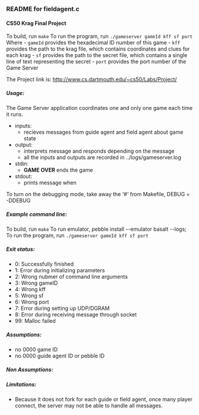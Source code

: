 ### README for fieldagent.c
#### CS50 Krag Final Project 

To build, run `make`
To run the program, run `./gameserver gameId kff sf port`
Where
    - `gameId` provides the hexadecimal ID number of this game
    - `kff` provides the path to the krag file, which contains coordinates and clues for each krag
    - `sf` provides the path to the secret file, which contains a single line of text representing the secret
    - `port` provides the port number of the Game Server

The Project link is: http://www.cs.dartmouth.edu/~cs50/Labs/Project/

##### Usage: 
The Game Server application coordinates one and only one game each time it runs.

- inputs:
    - recieves messages from guide agent and field agent about game state 
- output:
    - interprets message and responds depending on the message
    - all the inputs and outputs are recorded in ../logs/gameserver.log
- stdin: 
    - **GAME OVER** ends the game
- stdout: 
    - prints message when 

To turn on the debugging mode, take away the '#' from Makefile, DEBUG = -DDEBUG

##### Example command line:
To build, run `make`
To run emulator, pebble install --emulator basalt --logs;
To run the program, run `./gameserver gameId kff sf port`

##### Exit status: 
* 0: Successfully finished
* 1: Error during initializing parameters
* 2: Wrong nubmer of command line arguments
* 3: Wrong gameID
* 4: Wrong kff
* 5: Wrong sf
* 6: Wrong port
* 7: Error during setting up UDP/DGRAM
* 8: Error during receiving message through socket
* 99: Malloc failed

##### Assumptions:
* no 0000 game ID
* no 0000 guide agent ID or pebble ID

##### Non Assumptions:


##### Limitations:
* Because it does not fork for each guide or field agent, once many player connect, the server may not be able to handle all messages.


